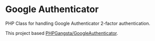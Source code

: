 Google Authenticator
====================

PHP Class for handling Google Authenticator 2-factor authentication.

This project based [PHPGangsta/GoogleAuthenticator](https://github.com/PHPGangsta/GoogleAuthenticator).